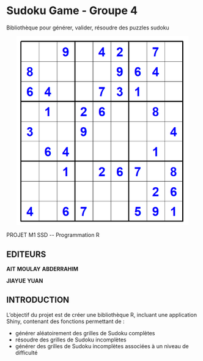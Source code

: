 # Sudoku Game - Groupe 4
Bibliothèque pour générer, valider, résoudre des puzzles sudoku

<p align="center">
  <img src="https://github.com/abderrahim-ait/Projet_R-Groupe4/blob/main/Suduko.png" width="450" title="Suduko">
</p>



PROJET M1 SSD -- Programmation R

## EDITEURS
__AIT__ __MOULAY__ __ABDERRAHIM__ 

__JIAYUE__ __YUAN__

## INTRODUCTION
L’objectif du projet est de créer une bibliothèque R, incluant une application Shiny, contenant des fonctions permettant de :
- générer aléatoirement des grilles de Sudoku complètes
- résoudre des grilles de Sudoku incomplètes
- générer des grilles de Sudoku incomplètes associées à un niveau de difficulté
